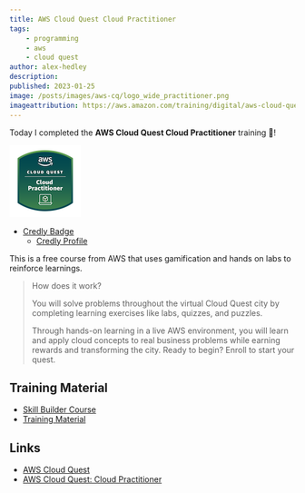 ```yaml
---
title: AWS Cloud Quest Cloud Practitioner
tags:
    - programming
    - aws
    - cloud quest
author: alex-hedley
description: 
published: 2023-01-25
image: /posts/images/aws-cq/logo_wide_practitioner.png
imageattribution: https://aws.amazon.com/training/digital/aws-cloud-quest/
---
```


<!-- # AWS Cloud Quest Cloud Practitioner -->

Today I completed the **AWS Cloud Quest Cloud Practitioner** training 🎉!

![AWS Cloud Quest Cloud Practitioner Badge](images/aws-cq/aws-cloud-quest-cloud-practitioner.png "AWS Cloud Quest Cloud Practitioner Badge")

- [Credly Badge](https://www.credly.com/badges/8056f265-da5b-4518-9c7c-9768dc379721/public_url)
  - [Credly Profile](https://www.credly.com/users/alexhedley/badges)

This is a free course from AWS that uses gamification and hands on labs to reinforce learnings.

> How does it work?
> 
> You will solve problems throughout the virtual Cloud Quest city by completing learning exercises like labs, quizzes, and puzzles.
> 
> Through hands-on learning in a live AWS environment, you will learn and apply cloud concepts to real business problems while earning rewards and transforming the city. Ready to begin? Enroll to start your quest.

## Training Material

- [Skill Builder Course](https://explore.skillbuilder.aws/learn/course/external/view/elearning/11458/aws-cloud-quest-cloud-practitioner)
- [Training Material](https://aws.amazon.com/training/learn-about/cloud-practitioner/)

## Links

- [AWS Cloud Quest](https://aws.amazon.com/training/digital/aws-cloud-quest/)
- [AWS Cloud Quest: Cloud Practitioner](https://pages.awscloud.com/global_traincert_twitch-cloud-quest-CP.html)

